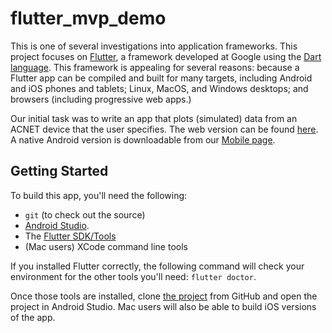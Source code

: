 # flutter_mvp_demo

This is one of several investigations into application frameworks. This project
focuses on [Flutter](https://flutter.dev), a framework developed at Google
using the [Dart language](https://dart.dev). This framework is appealing for several reasons:
because a Flutter app can be compiled and built for many targets, including
Android and iOS phones and tablets; Linux, MacOS, and Windows desktops; and
browsers (including progressive web apps.)

Our initial task was to write an app that plots (simulated) data from an ACNET
device that the user specifies. The web version can be found
[here](https://www-bd.fnal.gov/controls/demos/flutter_mvp/). A native Android
version is downloadable from our [Mobile
page](https://www-bd.fnal.gov/controls/mobile/).

## Getting Started

To build this app, you'll need the following:

- `git` (to check out the source)
- [Android Studio](https://developer.android.com/studio/).
- The [Flutter SDK/Tools](https://docs.flutter.dev/get-started/install)
- (Mac users) XCode command line tools

If you installed Flutter correctly, the following command will check
your environment for the other tools you'll need: `flutter doctor`.

Once those tools are installed, clone [the project]() from GitHub and
open the project in Android Studio. Mac users will also be able to
build iOS versions of the app.
